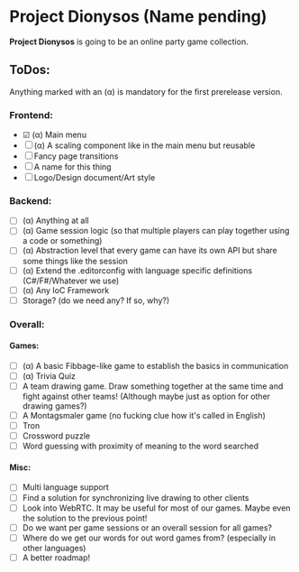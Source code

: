 # Project Dionysos (Name pending)

**Project Dionysos** is going to be an online party game collection.

## ToDos:

Anything marked with an (α) is mandatory for the first prerelease version.

### Frontend:

- ☑ (α) Main menu
- ☐ (α) A scaling component like in the main menu but reusable
- ☐ Fancy page transitions
- ☐ A name for this thing
- ☐ Logo/Design document/Art style

### Backend:

- ☐ (α) Anything at all
- ☐ (α) Game session logic (so that multiple players can play together using a code or something)
- ☐ (α) Abstraction level that every game can have its own API but share some things like the session
- ☐ (α) Extend the .editorconfig with language specific definitions (C#/F#/Whatever we use)
- ☐ (α) Any IoC Framework
- ☐ Storage? (do we need any? If so, why?)

### Overall:

#### Games:

- ☐ (α) A basic Fibbage-like game to establish the basics in communication
- ☐ (α) Trivia Quiz
- ☐ A team drawing game. Draw something together at the same time and fight against other teams! (Although maybe just as option for other drawing games?)
- ☐ A Montagsmaler game (no fucking clue how it's called in English)
- ☐ Tron
- ☐ Crossword puzzle
- ☐ Word guessing with proximity of meaning to the word searched

#### Misc:

- ☐ Multi language support
- ☐ Find a solution for synchronizing live drawing to other clients
- ☐ Look into WebRTC. It may be useful for most of our games. Maybe even the solution to the previous point!
- ☐ Do we want per game sessions or an overall session for all games?
- ☐ Where do we get our words for out word games from? (especially in other languages)
- ☐ A better roadmap!
